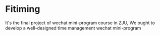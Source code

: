 # Fitiming
It's the final project of wechat mini-program course in ZJU, We ought to develop a well-designed time management wechat mini-program 
